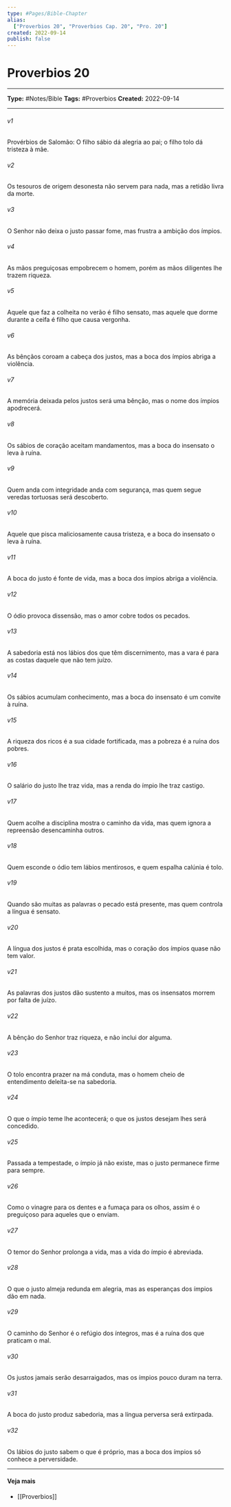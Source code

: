 ```yaml
---
type: #Pages/Bible-Chapter
alias:
  ["Proverbios 20", "Proverbios Cap. 20", "Pro. 20"]
created: 2022-09-14
publish: false
---
```


# Proverbios 20

---

**Type:** #Notes/Bible
**Tags:** #Proverbios
**Created:** 2022-09-14

---

###### v1
Provérbios de Salomão: O filho sábio dá alegria ao pai; o filho tolo dá tristeza à mãe.
###### v2
Os tesouros de origem desonesta não servem para nada, mas a retidão livra da morte.
###### v3
O Senhor não deixa o justo passar fome, mas frustra a ambição dos ímpios.
###### v4
As mãos preguiçosas empobrecem o homem, porém as mãos diligentes lhe trazem riqueza.
###### v5
Aquele que faz a colheita no verão é filho sensato, mas aquele que dorme durante a ceifa é filho que causa vergonha.
###### v6
As bênçãos coroam a cabeça dos justos, mas a boca dos ímpios abriga a violência.
###### v7
A memória deixada pelos justos será uma bênção, mas o nome dos ímpios apodrecerá.
###### v8
Os sábios de coração aceitam mandamentos, mas a boca do insensato o leva à ruína.
###### v9
Quem anda com integridade anda com segurança, mas quem segue veredas tortuosas será descoberto.
###### v10
Aquele que pisca maliciosamente causa tristeza, e a boca do insensato o leva à ruína.
###### v11
A boca do justo é fonte de vida, mas a boca dos ímpios abriga a violência.
###### v12
O ódio provoca dissensão, mas o amor cobre todos os pecados.
###### v13
A sabedoria está nos lábios dos que têm discernimento, mas a vara é para as costas daquele que não tem juízo.
###### v14
Os sábios acumulam conhecimento, mas a boca do insensato é um convite à ruína.
###### v15
A riqueza dos ricos é a sua cidade fortificada, mas a pobreza é a ruína dos pobres.
###### v16
O salário do justo lhe traz vida, mas a renda do ímpio lhe traz castigo.
###### v17
Quem acolhe a disciplina mostra o caminho da vida, mas quem ignora a repreensão desencaminha outros.
###### v18
Quem esconde o ódio tem lábios mentirosos, e quem espalha calúnia é tolo.
###### v19
Quando são muitas as palavras o pecado está presente, mas quem controla a língua é sensato.
###### v20
A língua dos justos é prata escolhida, mas o coração dos ímpios quase não tem valor.
###### v21
As palavras dos justos dão sustento a muitos, mas os insensatos morrem por falta de juízo.
###### v22
A bênção do Senhor traz riqueza, e não inclui dor alguma.
###### v23
O tolo encontra prazer na má conduta, mas o homem cheio de entendimento deleita-se na sabedoria.
###### v24
O que o ímpio teme lhe acontecerá; o que os justos desejam lhes será concedido.
###### v25
Passada a tempestade, o ímpio já não existe, mas o justo permanece firme para sempre.
###### v26
Como o vinagre para os dentes e a fumaça para os olhos, assim é o preguiçoso para aqueles que o enviam.
###### v27
O temor do Senhor prolonga a vida, mas a vida do ímpio é abreviada.
###### v28
O que o justo almeja redunda em alegria, mas as esperanças dos ímpios dão em nada.
###### v29
O caminho do Senhor é o refúgio dos íntegros, mas é a ruína dos que praticam o mal.
###### v30
Os justos jamais serão desarraigados, mas os ímpios pouco duram na terra.
###### v31
A boca do justo produz sabedoria, mas a língua perversa será extirpada.
###### v32
Os lábios do justo sabem o que é próprio, mas a boca dos ímpios só conhece a perversidade.


---

#### Veja mais

- [[Proverbios]]
